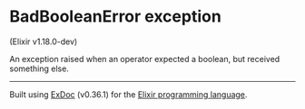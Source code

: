 # BadBooleanError exception
(Elixir v1.18.0-dev)

An exception raised when an operator expected a boolean, but received something else.



---
Built using [ExDoc](https://github.com/elixir-lang/ex_doc "ExDoc") (v0.36.1) for the [Elixir programming language](href="https://elixir-lang.org" "Elixir").
